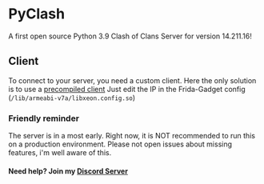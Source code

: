 # PyClash
A first open source Python 3.9 Clash of Clans Server for version 14.211.16!

## Client
To connect to your server, you need a custom client. Here the only solution is to use a [precompiled client](https://bit.ly/3G0BsPj)
Just edit the IP in the Frida-Gadget config (```/lib/armeabi-v7a/libxeon.config.so```)

### Friendly reminder
The server is in a most early. Right now, it is NOT recommended to run this on a production environment. Please not open issues about missing features, i'm well aware of this. 

#### Need help? Join my [Discord Server](https://www.javhd.com)
